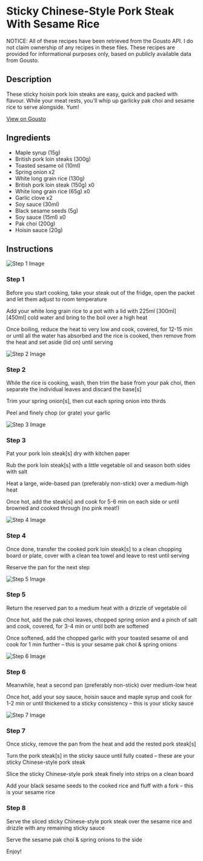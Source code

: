 # Sticky Chinese-Style Pork Steak With Sesame Rice

NOTICE: All of these recipes have been retrieved from the Gousto API. I do not claim ownership of any recipes in these files. These recipes are provided for informational purposes only, based on publicly available data from Gousto.

## Description

These sticky hoisin pork loin steaks are easy, quick and packed with flavour. While your meat rests, you'll whip up garlicky pak choi and sesame rice to serve alongside. Yum!

[View on Gousto](https://www.gousto.co.uk/recipes/cookbook/sticky-chinese-pork-chops-sesame-pak-choi)

## Ingredients

- Maple syrup (15g)
- British pork loin steaks (300g)
- Toasted sesame oil (10ml)
- Spring onion x2
- White long grain rice (130g)
- British pork loin steak (150g) x0
- White long grain rice (65g) x0
- Garlic clove x2
- Soy sauce (30ml)
- Black sesame seeds (5g)
- Soy sauce (15ml) x0
- Pak choi (200g)
- Hoisin sauce (20g)

## Instructions

![Step 1 Image](https://production-media.gousto.co.uk/cms/recipe-step-image/Rice-in-a-pan-1595348288130-x200.jpg)

### Step 1

Before you start cooking, take your steak out of the fridge, open the packet and let them adjust to room temperature

Add your white long grain rice to a pot with a lid with 225ml <span class="text-purple">[300ml] </span><span class="text-danger">[450ml]</span> cold water and bring to the boil over a high heat

Once boiling, reduce the heat to very low and cook, covered, for 12-15 min or until all the water has absorbed and the rice is cooked, then remove from the heat and set aside (lid on) until serving

![Step 2 Image](https://production-media.gousto.co.uk/cms/recipe-step-image/1629.-step-2-x200.jpg)

### Step 2

While the rice is cooking, wash, then trim the base from your pak choi, then separate the individual leaves and discard the base[s]

Trim your spring onion[s], then cut each spring onion into thirds

Peel and finely chop (or grate) your garlic

![Step 3 Image](https://production-media.gousto.co.uk/cms/recipe-step-image/1629.-step-3-x200.jpg)

### Step 3

Pat your pork loin steak[s] dry with kitchen paper

Rub the pork loin steak[s] with a little vegetable oil and season both sides with salt

Heat a large, wide-based pan (preferably non-stick) over a medium-high heat

Once hot, add the steak[s] and cook for 5-6 min on each side or until browned and cooked through (no pink meat!)

![Step 4 Image](https://production-media.gousto.co.uk/cms/recipe-step-image/1629.-step-4-x200.jpg)

### Step 4

Once done, transfer the cooked pork loin steak[s] to a clean chopping board or plate, cover with a clean tea towel and leave to rest until serving

Reserve the pan for the next step

![Step 5 Image](https://production-media.gousto.co.uk/cms/recipe-step-image/1629.-step-5-x200.jpg)

### Step 5

Return the reserved pan to a medium heat with a drizzle of vegetable oil

Once hot, add the pak choi leaves, chopped spring onion and a pinch of salt and cook, covered, for 3-4 min or until both are softened

Once softened, add the chopped garlic with your toasted sesame oil and cook for 1 min further – this is your sesame pak choi & spring onions

![Step 6 Image](https://production-media.gousto.co.uk/cms/recipe-step-image/1629.-step-6-x200.jpg)

### Step 6

Meanwhile, heat a second pan (preferably non-stick) over medium-low heat

Once hot, add your soy sauce, hoisin sauce and maple syrup and cook for 1-2 min or until thickened to a sticky consistency – this is your sticky sauce

![Step 7 Image](https://production-media.gousto.co.uk/cms/recipe-step-image/1629.-step-7-x200.jpg)

### Step 7

Once sticky, remove the pan from the heat and add the rested pork steak[s]

Turn the pork steak[s] in the sticky sauce until fully coated – these are your sticky Chinese-style pork steak

Slice the sticky Chinese-style pork steak finely into strips on a clean board

Add your black sesame seeds to the cooked rice and fluff with a fork – this is your sesame rice

### Step 8

Serve the sliced sticky Chinese-style pork steak over the sesame rice and drizzle with any remaining sticky sauce

Serve the sesame pak choi & spring onions to the side

Enjoy!

